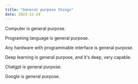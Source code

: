 ```yaml
---
title: "General purpose things"
date: 2023-12-24
---
```


Computer is general purpose.

Programing language is general purpose.

Any hardware with programmable interface is general purpose.

Deep learning is general purpose, and it's deep, very capable.

Chatgpt is general purpose.

Google is general purpose.
